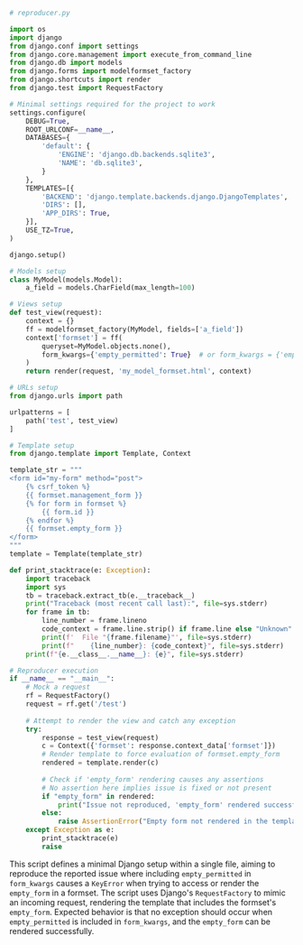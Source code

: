 ```python
# reproducer.py

import os
import django
from django.conf import settings
from django.core.management import execute_from_command_line
from django.db import models
from django.forms import modelformset_factory
from django.shortcuts import render
from django.test import RequestFactory

# Minimal settings required for the project to work
settings.configure(
    DEBUG=True,
    ROOT_URLCONF=__name__,
    DATABASES={
        'default': {
            'ENGINE': 'django.db.backends.sqlite3',
            'NAME': 'db.sqlite3',
        }
    },
    TEMPLATES=[{
        'BACKEND': 'django.template.backends.django.DjangoTemplates',
        'DIRS': [],
        'APP_DIRS': True,
    }],
    USE_TZ=True,
)

django.setup()

# Models setup
class MyModel(models.Model):
    a_field = models.CharField(max_length=100)

# Views setup
def test_view(request):
    context = {}
    ff = modelformset_factory(MyModel, fields=['a_field'])
    context['formset'] = ff(
        queryset=MyModel.objects.none(),
        form_kwargs={'empty_permitted': True}  # or form_kwargs = {'empty_permitted':False}
    )
    return render(request, 'my_model_formset.html', context)

# URLs setup
from django.urls import path

urlpatterns = [
    path('test', test_view)
]

# Template setup
from django.template import Template, Context

template_str = """
<form id="my-form" method="post">
    {% csrf_token %}
    {{ formset.management_form }}
    {% for form in formset %}
        {{ form.id }}
    {% endfor %}
    {{ formset.empty_form }}
</form>
"""
template = Template(template_str)

def print_stacktrace(e: Exception):
    import traceback
    import sys
    tb = traceback.extract_tb(e.__traceback__)
    print("Traceback (most recent call last):", file=sys.stderr)
    for frame in tb:
        line_number = frame.lineno
        code_context = frame.line.strip() if frame.line else "Unknown"
        print(f'  File "{frame.filename}"', file=sys.stderr)
        print(f"    {line_number}: {code_context}", file=sys.stderr)
    print(f"{e.__class__.__name__}: {e}", file=sys.stderr)

# Reproducer execution
if __name__ == "__main__":
    # Mock a request
    rf = RequestFactory()
    request = rf.get('/test')
    
    # Attempt to render the view and catch any exception
    try:
        response = test_view(request)
        c = Context({'formset': response.context_data['formset']})
        # Render template to force evaluation of formset.empty_form
        rendered = template.render(c)
        
        # Check if 'empty_form' rendering causes any assertions
        # No assertion here implies issue is fixed or not present
        if "empty_form" in rendered:
            print("Issue not reproduced, 'empty_form' rendered successfully.")
        else:
            raise AssertionError("Empty form not rendered in the template.")
    except Exception as e:
        print_stacktrace(e)
        raise

```

This script defines a minimal Django setup within a single file, aiming to reproduce the reported issue where including `empty_permitted` in `form_kwargs` causes a `KeyError` when trying to access or render the `empty_form` in a formset. The script uses Django's `RequestFactory` to mimic an incoming request, rendering the template that includes the formset's `empty_form`. Expected behavior is that no exception should occur when `empty_permitted` is included in `form_kwargs`, and the `empty_form` can be rendered successfully.